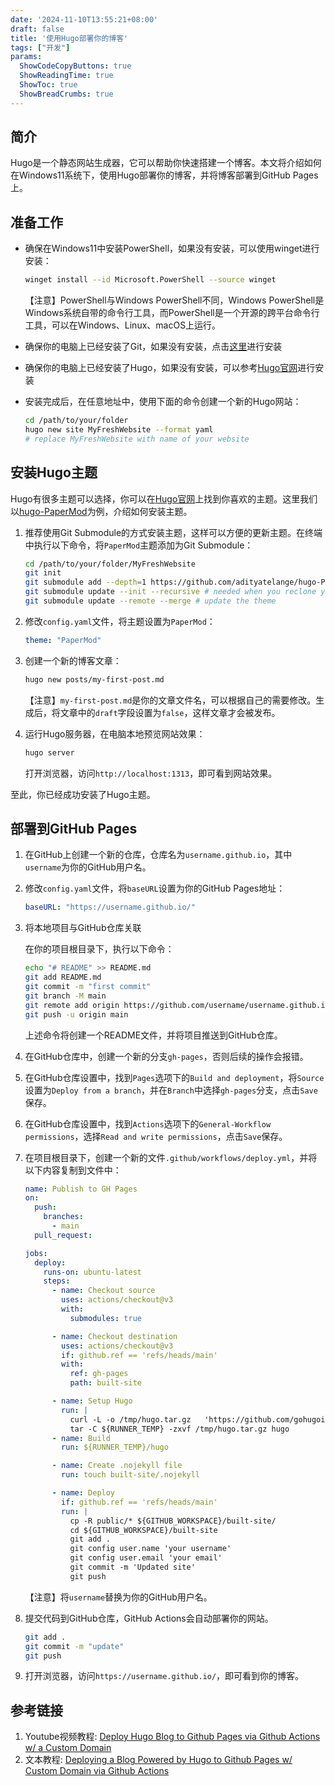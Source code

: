 ```yaml
---
date: '2024-11-10T13:55:21+08:00'
draft: false
title: '使用Hugo部署你的博客'
tags: ["开发"]
params:
  ShowCodeCopyButtons: true
  ShowReadingTime: true
  ShowToc: true
  ShowBreadCrumbs: true
---
```


## 简介

Hugo是一个静态网站生成器，它可以帮助你快速搭建一个博客。本文将介绍如何在Windows11系统下，使用Hugo部署你的博客，并将博客部署到GitHub Pages上。

## 准备工作

- 确保在Windows11中安装PowerShell，如果没有安装，可以使用winget进行安装：

    ```bash
    winget install --id Microsoft.PowerShell --source winget
    ```

    【注意】PowerShell与Windows PowerShell不同，Windows PowerShell是Windows系统自带的命令行工具，而PowerShell是一个开源的跨平台命令行工具，可以在Windows、Linux、macOS上运行。
- 确保你的电脑上已经安装了Git，如果没有安装，点击[这里](https://git-scm.com/downloads/win)进行安装
- 确保你的电脑上已经安装了Hugo，如果没有安装，可以参考[Hugo官网](https://gohugo.io/)进行安装
- 安装完成后，在任意地址中，使用下面的命令创建一个新的Hugo网站：

    ```bash
    cd /path/to/your/folder
    hugo new site MyFreshWebsite --format yaml
    # replace MyFreshWebsite with name of your website
    ```

## 安装Hugo主题

Hugo有很多主题可以选择，你可以在[Hugo官网](https://themes.gohugo.io/)上找到你喜欢的主题。这里我们以[hugo-PaperMod](https://github.com/adityatelange/hugo-PaperMod)为例，介绍如何安装主题。

1. 推荐使用Git Submodule的方式安装主题，这样可以方便的更新主题。在终端中执行以下命令，将`PaperMod`主题添加为Git Submodule：

    ```bash
    cd /path/to/your/folder/MyFreshWebsite
    git init
    git submodule add --depth=1 https://github.com/adityatelange/hugo-PaperMod.git themes/PaperMod
    git submodule update --init --recursive # needed when you reclone your repo (submodules may not get cloned automatically)
    git submodule update --remote --merge # update the theme
    ```

2. 修改`config.yaml`文件，将主题设置为`PaperMod`：

    ```yaml
    theme: "PaperMod"
    ```

3. 创建一个新的博客文章：

    ```bash
    hugo new posts/my-first-post.md
    ```

    【注意】`my-first-post.md`是你的文章文件名，可以根据自己的需要修改。生成后，将文章中的`draft`字段设置为`false`，这样文章才会被发布。

4. 运行Hugo服务器，在电脑本地预览网站效果：

    ```bash
    hugo server
    ```

    打开浏览器，访问`http://localhost:1313`，即可看到网站效果。

至此，你已经成功安装了Hugo主题。

## 部署到GitHub Pages

1. 在GitHub上创建一个新的仓库，仓库名为`username.github.io`，其中`username`为你的GitHub用户名。

2. 修改`config.yaml`文件，将`baseURL`设置为你的GitHub Pages地址：

    ```yaml
    baseURL: "https://username.github.io/"
    ```

3. 将本地项目与GitHub仓库关联

    在你的项目根目录下，执行以下命令：

    ```bash
    echo "# README" >> README.md
    git add README.md
    git commit -m "first commit"
    git branch -M main
    git remote add origin https://github.com/username/username.github.io.git
    git push -u origin main
    ```

    上述命令将创建一个README文件，并将项目推送到GitHub仓库。

4. 在GitHub仓库中，创建一个新的分支`gh-pages`，否则后续的操作会报错。

5. 在GitHub仓库设置中，找到`Pages`选项下的`Build and deployment`，将`Source`设置为`Deploy from a branch`，并在`Branch`中选择`gh-pages`分支，点击`Save`保存。

6. 在GitHub仓库设置中，找到`Actions`选项下的`General-Workflow permissions`，选择`Read and write permissions`，点击`Save`保存。

7. 在项目根目录下，创建一个新的文件`.github/workflows/deploy.yml`，并将以下内容复制到文件中：

    ```yaml
    name: Publish to GH Pages
    on:
      push:
        branches:
          - main
      pull_request:

    jobs:
      deploy:
        runs-on: ubuntu-latest
        steps:
          - name: Checkout source
            uses: actions/checkout@v3
            with:
              submodules: true

          - name: Checkout destination
            uses: actions/checkout@v3
            if: github.ref == 'refs/heads/main'
            with:
              ref: gh-pages
              path: built-site

          - name: Setup Hugo
            run: |
              curl -L -o /tmp/hugo.tar.gz   'https://github.com/gohugoio/hugo/releases/download/v0.138.0/hugo_extended_0.138.0_linux-amd64.tar.gz'
              tar -C ${RUNNER_TEMP} -zxvf /tmp/hugo.tar.gz hugo          
          - name: Build
            run: ${RUNNER_TEMP}/hugo

          - name: Create .nojekyll file
            run: touch built-site/.nojekyll

          - name: Deploy
            if: github.ref == 'refs/heads/main'
            run: |
              cp -R public/* ${GITHUB_WORKSPACE}/built-site/
              cd ${GITHUB_WORKSPACE}/built-site
              git add .
              git config user.name 'your username'
              git config user.email 'your email'
              git commit -m 'Updated site'
              git push          
    ```

    【注意】将`username`替换为你的GitHub用户名。

8. 提交代码到GitHub仓库，GitHub Actions会自动部署你的网站。

    ```bash
    git add .
    git commit -m "update"
    git push
    ```

9. 打开浏览器，访问`https://username.github.io/`，即可看到你的博客。

## 参考链接

1. Youtube视频教程: [Deploy Hugo Blog to Github Pages via Github Actions w/ a Custom Domain](https://www.youtube.com/watch?v=_QSr2_pxIJs)
2. 文本教程: [Deploying a Blog Powered by Hugo to Github Pages w/ Custom Domain via Github Actions](https://theplaybook.dev/docs/deploy-hugo-to-github-pages/)
